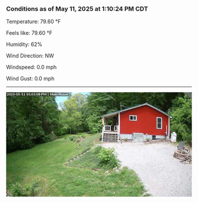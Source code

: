 ### Conditions as of May 11, 2025 at 1:10:24 PM CDT 

Temperature: 79.60 &deg;F

Feels like: 79.60 &deg;F

Humidity: 62%

Wind Direction: NW

Windspeed: 0.0 mph

Wind Gust: 0.0 mph

---

<img src="./images/latest.jpeg"/>


